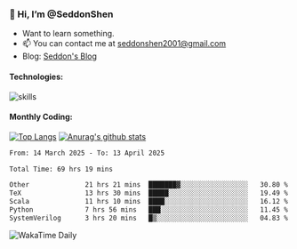 ### 👋 Hi, I’m @SeddonShen
- Want to learn something.
- 📫 You can contact me at seddonshen2001@gmail.com
- Blog: [Seddon's Blog](https://seddonshen.github.io/)
#### Technologies:

![skills](https://skillicons.dev/icons?i=scala,js,html,css,bootstrap,jquery,c,cpp,cloudflare,django,docker,flask,git,github,githubactions,linux,latex,mysql,nodejs,ps,php,pr,py,raspberrypi,redis,unreal,v,vscode,vue,bash)

#### Monthly Coding:
[![Top Langs](https://github-readme-stats.vercel.app/api/top-langs?username=seddonshen&show_icons=true&locale=en&layout=compact&hide=html&langs_count=8)](https://github.com/SeddonShen/)
[![Anurag's github stats](https://github-readme-stats.vercel.app/api?username=SeddonShen&count_private=true&show_icons=true)](https://github.com/anuraghazra/github-readme-stats)
<!--START_SECTION:waka-->

```txt
From: 14 March 2025 - To: 13 April 2025

Total Time: 69 hrs 19 mins

Other              21 hrs 21 mins  ███████▓░░░░░░░░░░░░░░░░░   30.80 %
TeX                13 hrs 30 mins  █████░░░░░░░░░░░░░░░░░░░░   19.49 %
Scala              11 hrs 10 mins  ████░░░░░░░░░░░░░░░░░░░░░   16.12 %
Python             7 hrs 56 mins   ███░░░░░░░░░░░░░░░░░░░░░░   11.45 %
SystemVerilog      3 hrs 20 mins   █▒░░░░░░░░░░░░░░░░░░░░░░░   04.83 %
```

<!--END_SECTION:waka-->

![WakaTime Daily](https://wakatime.com/share/@seddon2001/61a7e342-5f12-4fea-bf92-1fac161e97d6.svg)
<!---
SeddonShen/SeddonShen is a ✨ special ✨ repository because its `README.md` (this file) appears on your GitHub profile.
You can click the Preview link to take a look at your changes.
--->
